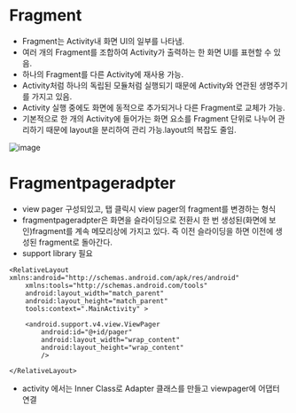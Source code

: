 Fragment
========
- Fragment는 Activity내 화면 UI의 일부를 나타냄.
- 여러 개의 Fragment를 조합하여 Activity가 출력하는 한 화면 UI를 표현할 수 있음.
- 하나의 Fragment를 다른 Activity에 재사용 가능.
- Activity처럼 하나의 독립된 모듈처럼 실행되기 때문에 Activity와 연관된 생명주기를 가지고 있음.
- Activity 실행 중에도 화면에 동적으로 추가되거나 다른 Fragment로 교체가 가능.
- 기본적으로 한 개의 Activity에 들어가는 화면 요소를 Fragment 단위로 나누어 관리하기 때문에 layout을 분리하여 관리 가능.layout의 복잡도 줄임.

![image](https://user-images.githubusercontent.com/44865268/74802839-50539280-531e-11ea-97ae-9672437b0021.png)

Fragmentpageradpter
================
- view pager 구성되있고, 탭 클릭시 view pager의 fragment를 변경하는 형식
- fragmentpageradpter은 화면을 슬라이딩으로 전환시 한 번 생성된(화면에 보인)fragment를 계속 메모리상에 가지고 있다. 즉 이전 슬라이딩을 하면 이전에 생성된 fragment로 돌아간다.
- support library 필요

```android
<RelativeLayout xmlns:android="http://schemas.android.com/apk/res/android"
    xmlns:tools="http://schemas.android.com/tools"
    android:layout_width="match_parent"
    android:layout_height="match_parent"
    tools:context=".MainActivity" >

    <android.support.v4.view.ViewPager
        android:id="@+id/pager"
        android:layout_width="wrap_content"
        android:layout_height="wrap_content"
        />

</RelativeLayout>
```

- activity 에서는 Inner Class로 Adapter 클래스를 만들고 viewpager에 어댑터 연결